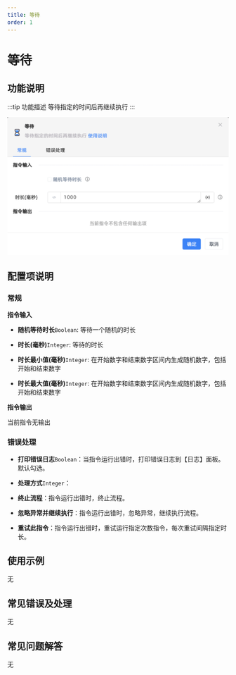 ```yaml
---
title: 等待
order: 1
---
```


# 等待

## 功能说明

:::tip 功能描述
等待指定的时间后再继续执行
:::

![等待](../../assets/等待_command.png)

## 配置项说明

### 常规

**指令输入**

- **随机等待时长**`Boolean`: 等待一个随机的时长

- **时长(毫秒)**`Integer`: 等待的时长

- **时长最小值(毫秒)**`Integer`: 在开始数字和结束数字区间内生成随机数字，包括开始和结束数字

- **时长最大值(毫秒)**`Integer`: 在开始数字和结束数字区间内生成随机数字，包括开始和结束数字


**指令输出**

当前指令无输出

### 错误处理

- **打印错误日志**`Boolean`：当指令运行出错时，打印错误日志到【日志】面板。默认勾选。

- **处理方式**`Integer`：

 - **终止流程**：指令运行出错时，终止流程。

 - **忽略异常并继续执行**：指令运行出错时，忽略异常，继续执行流程。

 - **重试此指令**：指令运行出错时，重试运行指定次数指令，每次重试间隔指定时长。

## 使用示例
无

## 常见错误及处理

无

## 常见问题解答

无

